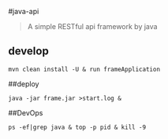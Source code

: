 #java-api
>A simple RESTful api framework by java

## develop

`mvn clean install -U & run frameApplication`

##deploy

`java -jar frame.jar >start.log &`

##DevOps

`ps -ef|grep java & top -p pid & kill -9`